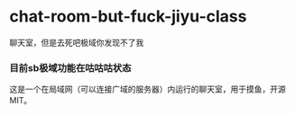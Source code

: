 # chat-room-but-fuck-jiyu-class
聊天室，但是去死吧极域你发现不了我

### 目前sb极域功能在咕咕咕状态

这是一个在局域网（可以连接广域的服务器）内运行的聊天室，用于摸鱼，开源MIT。
